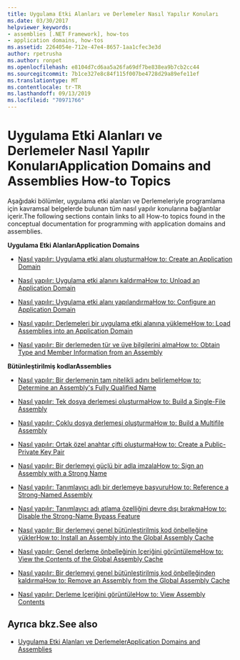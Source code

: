 ```yaml
---
title: Uygulama Etki Alanları ve Derlemeler Nasıl Yapılır Konuları
ms.date: 03/30/2017
helpviewer_keywords:
- assemblies [.NET Framework], how-tos
- application domains, how-tos
ms.assetid: 2264054e-712e-47e4-8657-1aa1cfec3e3d
author: rpetrusha
ms.author: ronpet
ms.openlocfilehash: e8104d7cd6aa5a26fa69df7be838ea9b7cb2cc44
ms.sourcegitcommit: 7b1ce327e8c84f115f007be4728d29a89efe11ef
ms.translationtype: MT
ms.contentlocale: tr-TR
ms.lasthandoff: 09/13/2019
ms.locfileid: "70971766"
---
```

# <a name="application-domains-and-assemblies-how-to-topics"></a><span data-ttu-id="efcf9-102">Uygulama Etki Alanları ve Derlemeler Nasıl Yapılır Konuları</span><span class="sxs-lookup"><span data-stu-id="efcf9-102">Application Domains and Assemblies How-to Topics</span></span>
<span data-ttu-id="efcf9-103">Aşağıdaki bölümler, uygulama etki alanları ve Derlemeleriyle programlama için kavramsal belgelerde bulunan tüm nasıl yapılır konularına bağlantılar içerir.</span><span class="sxs-lookup"><span data-stu-id="efcf9-103">The following sections contain links to all How-to topics found in the conceptual documentation for programming with application domains and assemblies.</span></span>  
  
 <span data-ttu-id="efcf9-104">**Uygulama Etki Alanları**</span><span class="sxs-lookup"><span data-stu-id="efcf9-104">**Application Domains**</span></span>  
  
- [<span data-ttu-id="efcf9-105">Nasıl yapılır: Uygulama etki alanı oluşturma</span><span class="sxs-lookup"><span data-stu-id="efcf9-105">How to: Create an Application Domain</span></span>](../../../docs/framework/app-domains/how-to-create-an-application-domain.md)  
  
- [<span data-ttu-id="efcf9-106">Nasıl yapılır: Uygulama etki alanını kaldırma</span><span class="sxs-lookup"><span data-stu-id="efcf9-106">How to: Unload an Application Domain</span></span>](../../../docs/framework/app-domains/how-to-unload-an-application-domain.md)  
  
- [<span data-ttu-id="efcf9-107">Nasıl yapılır: Uygulama etki alanı yapılandırma</span><span class="sxs-lookup"><span data-stu-id="efcf9-107">How to: Configure an Application Domain</span></span>](../../../docs/framework/app-domains/how-to-configure-an-application-domain.md)  
  
- [<span data-ttu-id="efcf9-108">Nasıl yapılır: Derlemeleri bir uygulama etki alanına yükleme</span><span class="sxs-lookup"><span data-stu-id="efcf9-108">How to: Load Assemblies into an Application Domain</span></span>](../../../docs/framework/app-domains/how-to-load-assemblies-into-an-application-domain.md)  
  
- [<span data-ttu-id="efcf9-109">Nasıl yapılır: Bir derlemeden tür ve üye bilgilerini alma</span><span class="sxs-lookup"><span data-stu-id="efcf9-109">How to: Obtain Type and Member Information from an Assembly</span></span>](../reflection-and-codedom/get-type-member-information.md)  
  
 <span data-ttu-id="efcf9-110">**Bütünleştirilmiş kodlar**</span><span class="sxs-lookup"><span data-stu-id="efcf9-110">**Assemblies**</span></span>  
  
- [<span data-ttu-id="efcf9-111">Nasıl yapılır: Bir derlemenin tam nitelikli adını belirleme</span><span class="sxs-lookup"><span data-stu-id="efcf9-111">How to: Determine an Assembly's Fully Qualified Name</span></span>](../../standard/assembly/find-fully-qualified-name.md)  
  
- [<span data-ttu-id="efcf9-112">Nasıl yapılır: Tek dosya derlemesi oluşturma</span><span class="sxs-lookup"><span data-stu-id="efcf9-112">How to: Build a Single-File Assembly</span></span>](build-single-file-assembly.md)  
  
- [<span data-ttu-id="efcf9-113">Nasıl yapılır: Çoklu dosya derlemesi oluşturma</span><span class="sxs-lookup"><span data-stu-id="efcf9-113">How to: Build a Multifile Assembly</span></span>](build-multifile-assembly.md)  
  
- [<span data-ttu-id="efcf9-114">Nasıl yapılır: Ortak özel anahtar çifti oluşturma</span><span class="sxs-lookup"><span data-stu-id="efcf9-114">How to: Create a Public-Private Key Pair</span></span>](../../standard/assembly/create-public-private-key-pair.md)  
  
- [<span data-ttu-id="efcf9-115">Nasıl yapılır: Bir derlemeyi güçlü bir adla imzala</span><span class="sxs-lookup"><span data-stu-id="efcf9-115">How to: Sign an Assembly with a Strong Name</span></span>](../../standard/assembly/sign-strong-name.md)  
  
- [<span data-ttu-id="efcf9-116">Nasıl yapılır: Tanımlayıcı adlı bir derlemeye başvuru</span><span class="sxs-lookup"><span data-stu-id="efcf9-116">How to: Reference a Strong-Named Assembly</span></span>](../../standard/assembly/reference-strong-named.md)  
  
- [<span data-ttu-id="efcf9-117">Nasıl yapılır: Tanımlayıcı adı atlama özelliğini devre dışı bırakma</span><span class="sxs-lookup"><span data-stu-id="efcf9-117">How to: Disable the Strong-Name Bypass Feature</span></span>](../../standard/assembly/disable-strong-name-bypass-feature.md)  
  
- [<span data-ttu-id="efcf9-118">Nasıl yapılır: Bir derlemeyi genel bütünleştirilmiş kod önbelleğine yükler</span><span class="sxs-lookup"><span data-stu-id="efcf9-118">How to: Install an Assembly into the Global Assembly Cache</span></span>](install-assembly-into-gac.md)  
  
- [<span data-ttu-id="efcf9-119">Nasıl yapılır: Genel derleme önbelleğinin Içeriğini görüntüleme</span><span class="sxs-lookup"><span data-stu-id="efcf9-119">How to: View the Contents of the Global Assembly Cache</span></span>](../../../docs/framework/app-domains/how-to-view-the-contents-of-the-gac.md)  
  
- [<span data-ttu-id="efcf9-120">Nasıl yapılır: Bir derlemeyi genel bütünleştirilmiş kod önbelleğinden kaldırma</span><span class="sxs-lookup"><span data-stu-id="efcf9-120">How to: Remove an Assembly from the Global Assembly Cache</span></span>](../../../docs/framework/app-domains/how-to-remove-an-assembly-from-the-gac.md)  
  
- [<span data-ttu-id="efcf9-121">Nasıl yapılır: Derleme Içeriğini görüntüle</span><span class="sxs-lookup"><span data-stu-id="efcf9-121">How to: View Assembly Contents</span></span>](../../standard/assembly/view-contents.md)  
  
## <a name="see-also"></a><span data-ttu-id="efcf9-122">Ayrıca bkz.</span><span class="sxs-lookup"><span data-stu-id="efcf9-122">See also</span></span>

- [<span data-ttu-id="efcf9-123">Uygulama Etki Alanları ve Derlemeler</span><span class="sxs-lookup"><span data-stu-id="efcf9-123">Application Domains and Assemblies</span></span>](../../../docs/framework/app-domains/index.md)
